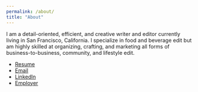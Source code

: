 ```yaml
---
permalink: /about/
title: "About"
---
```


I am a detail-oriented, efficient, and creative writer and editor currently living in San Francisco, California.
I specialize in food and beverage edit but am highly skilled at organizing, crafting, and marketing all forms of business-to-business, community, and lifestyle edit.

* [Resume](https://docs.google.com/document/d/1DJNjDSqzoH1E0yhZSZBZkq2l6JmcnwjOGrHgSdmwlhQ/edit?usp=sharing)
* [Email](mailto:laura.zolman@gmail.com)
* [LinkedIn](https://www.linkedin.com/in/laura-kirk-35b77273)
* [Employer](https://vinfolio.com/)
